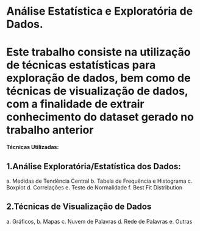 # Análise Estatística e Exploratória de Dados. 
# Este trabalho consiste na utilização de técnicas estatísticas para exploração de dados, bem como de técnicas de visualização de dados, com a finalidade de extrair conhecimento do dataset gerado no trabalho anterior

**Técnicas Utilizadas:**
## 1.Análise Exploratória/Estatística dos Dados:
a. Medidas de Tendência Central
b. Tabela de Frequência e Histograma
c. Boxplot
d. Correlações
e. Teste de Normalidade
f. Best Fit Distribution

## 2.Técnicas de Visualização de Dados 
a. Gráficos,
b. Mapas
c. Nuvem de Palavras
d. Rede de Palavras
e. Outras
